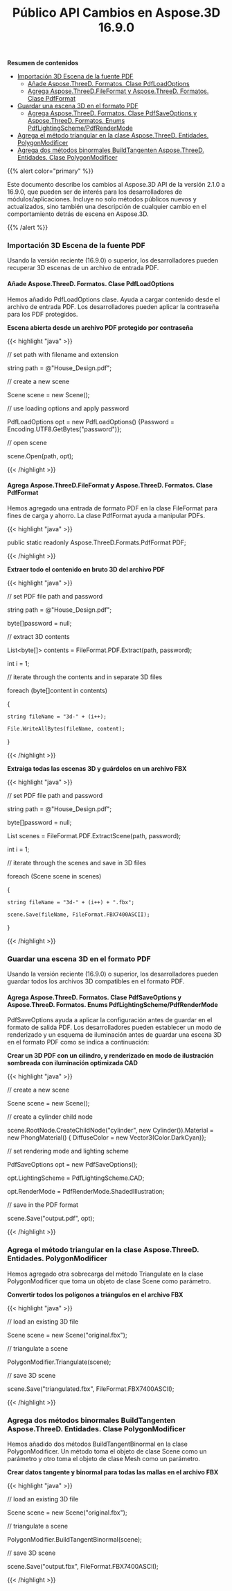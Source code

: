 ﻿---
title: Público API Cambios en Aspose.3D 16.9.0
type: docs
weight: 30
url: /es/net/public-api-changes-in-aspose-3d-16-9-0/
---
**Resumen de contenidos**

- [Importación 3D Escena de la fuente PDF](#PublicAPIChangesinAspose.3D16.9.0-Import3DScenefromtheSourcePDF) 
  - [Añade Aspose.ThreeD. Formatos. Clase PdfLoadOptions](#PublicAPIChangesinAspose.3D16.9.0-AddsAspose.ThreeD.Formats.PdfLoadOptionsClass)
  - [Agrega Aspose.ThreeD.FileFormat y Aspose.ThreeD. Formatos. Clase PdfFormat](#PublicAPIChangesinAspose.3D16.9.0-AddsAspose.ThreeD.FileFormatandAspose.ThreeD.Formats.PdfFormatClass)
- [Guardar una escena 3D en el formato PDF](#PublicAPIChangesinAspose.3D16.9.0-Savea3DSceneinthePDFFormat) 
  - [Agrega Aspose.ThreeD. Formatos. Clase PdfSaveOptions y Aspose.ThreeD. Formatos. Enums PdfLightingScheme/PdfRenderMode](#PublicAPIChangesinAspose.3D16.9.0-AddsAspose.ThreeD.Formats.PdfSaveOptionsclassandAspose.ThreeD.Formats.PdfLightingScheme/PdfRenderModeEnums)
- [Agrega el método triangular en la clase Aspose.ThreeD. Entidades. PolygonModificer](#PublicAPIChangesinAspose.3D16.9.0-AddsTriangulateMethodintheAspose.ThreeD.Entities.PolygonModifierClass)
- [Agrega dos métodos binormales BuildTangenten Aspose.ThreeD. Entidades. Clase PolygonModificer](#PublicAPIChangesinAspose.3D16.9.0-AddstwoBuildTangentBinormalMethodsintheAspose.ThreeD.Entities.PolygonModifierClass)

{{% alert color="primary" %}} 

Este documento describe los cambios al Aspose.3D API de la versión 2.1.0 a 16.9.0, que pueden ser de interés para los desarrolladores de módulos/aplicaciones. Incluye no solo métodos públicos nuevos y actualizados, sino también una descripción de cualquier cambio en el comportamiento detrás de escena en Aspose.3D.

{{% /alert %}} 
### **Importación 3D Escena de la fuente PDF**
Usando la versión reciente (16.9.0) o superior, los desarrolladores pueden recuperar 3D escenas de un archivo de entrada PDF.
#### **Añade Aspose.ThreeD. Formatos. Clase PdfLoadOptions**
Hemos añadido PdfLoadOptions clase. Ayuda a cargar contenido desde el archivo de entrada PDF. Los desarrolladores pueden aplicar la contraseña para los PDF protegidos.

**Escena abierta desde un archivo PDF protegido por contraseña**

{{< highlight "java" >}}

 // set path with filename and extension 

string path = @"House_Design.pdf";

// create a new scene

Scene scene = new Scene();

// use loading options and apply password

PdfLoadOptions opt = new PdfLoadOptions() {Password = Encoding.UTF8.GetBytes("password")};

// open scene

scene.Open(path, opt);

{{< /highlight >}}
#### **Agrega Aspose.ThreeD.FileFormat y Aspose.ThreeD. Formatos. Clase PdfFormat**
Hemos agregado una entrada de formato PDF en la clase FileFormat para fines de carga y ahorro. La clase PdfFormat ayuda a manipular PDFs.

{{< highlight "java" >}}

 public static readonly Aspose.ThreeD.Formats.PdfFormat PDF;

{{< /highlight >}}

**Extraer todo el contenido en bruto 3D del archivo PDF**

{{< highlight "java" >}}

 // set PDF file path and password

string path = @"House_Design.pdf";

byte[]password = null;

// extract 3D contents

List<byte[]> contents = FileFormat.PDF.Extract(path, password);

int i = 1;

// iterate through the contents and in separate 3D files

foreach (byte[]content in contents)

{

    string fileName = "3d-" + (i++);

    File.WriteAllBytes(fileName, content);

}

{{< /highlight >}}

**Extraiga todas las escenas 3D y guárdelos en un archivo FBX**

{{< highlight "java" >}}

 // set PDF file path and password

string path = @"House_Design.pdf";

byte[]password = null;

List<Scene> scenes = FileFormat.PDF.ExtractScene(path, password);

int i = 1;

// iterate through the scenes and save in 3D files

foreach (Scene scene in scenes)

{

    string fileName = "3d-" + (i++) + ".fbx";

    scene.Save(fileName, FileFormat.FBX7400ASCII);

}

{{< /highlight >}}
### **Guardar una escena 3D en el formato PDF**
Usando la versión reciente (16.9.0) o superior, los desarrolladores pueden guardar todos los archivos 3D compatibles en el formato PDF.
#### **Agrega Aspose.ThreeD. Formatos. Clase PdfSaveOptions y Aspose.ThreeD. Formatos. Enums PdfLightingScheme/PdfRenderMode**
PdfSaveOptions ayuda a aplicar la configuración antes de guardar en el formato de salida PDF. Los desarrolladores pueden establecer un modo de renderizado y un esquema de iluminación antes de guardar una escena 3D en el formato PDF como se indica a continuación:

**Crear un 3D PDF con un cilindro, y renderizado en modo de ilustración sombreada con iluminación optimizada CAD**

{{< highlight "java" >}}

 // create a new scene

Scene scene = new Scene();

// create a cylinder child node

scene.RootNode.CreateChildNode("cylinder", new Cylinder()).Material = new PhongMaterial() { DiffuseColor = new Vector3(Color.DarkCyan)};

// set rendering mode and lighting scheme

PdfSaveOptions opt = new PdfSaveOptions();

opt.LightingScheme = PdfLightingScheme.CAD;

opt.RenderMode = PdfRenderMode.ShadedIllustration;

// save in the PDF format

scene.Save("output.pdf", opt);

{{< /highlight >}}
### **Agrega el método triangular en la clase Aspose.ThreeD. Entidades. PolygonModificer**
Hemos agregado otra sobrecarga del método Triangulate en la clase PolygonModificer que toma un objeto de clase Scene como parámetro.

**Convertir todos los polígonos a triángulos en el archivo FBX**

{{< highlight "java" >}}

 // load an existing 3D file

Scene scene = new Scene("original.fbx");

// triangulate a scene

PolygonModifier.Triangulate(scene);

// save 3D scene

scene.Save("triangulated.fbx", FileFormat.FBX7400ASCII);

{{< /highlight >}}
### **Agrega dos métodos binormales BuildTangenten Aspose.ThreeD. Entidades. Clase PolygonModificer**
Hemos añadido dos métodos BuildTangentBinormal en la clase PolygonModificer. Un método toma el objeto de clase Scene como un parámetro y otro toma el objeto de clase Mesh como un parámetro.

**Crear datos tangente y binormal para todas las mallas en el archivo FBX**

{{< highlight "java" >}}

 // load an existing 3D file

Scene scene = new Scene("original.fbx");

// triangulate a scene

PolygonModifier.BuildTangentBinormal(scene);

// save 3D scene

scene.Save("output.fbx", FileFormat.FBX7400ASCII);

{{< /highlight >}}
